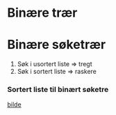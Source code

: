 # Binære trær


# Binære søketrær

1. Søk i usortert liste => tregt
2. Søk i sortert liste => raskere

### Sortert liste til binært søketre

[bilde]()
